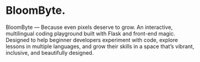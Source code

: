 # BloomByte.
BloomByte — Because even pixels deserve to grow. An interactive, multilingual coding playground built with Flask and front-end magic. Designed to help beginner developers experiment with code, explore lessons in multiple languages, and grow their skills in a space that’s vibrant, inclusive, and beautifully designed.

